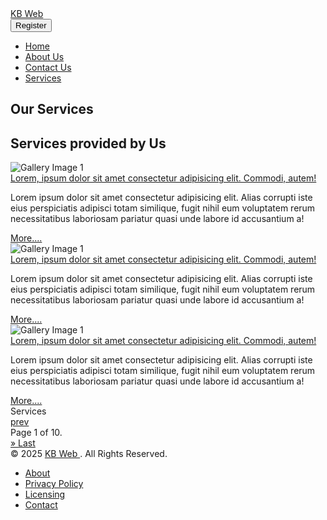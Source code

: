 <!doctype html>
<html lang="en">

<head>
    <meta charset="utf-8">
    <meta name="viewport" content="width=device-width, initial-scale=1">
    <title>home</title>
    <script src="https://cdn.tailwindcss.com"></script>
</head>

<body>
    <nav class="bg-indigo-400 border-indigo-200 px-2 sm:px-4 py-2.5">
        <div class="container flex flex-wrap items-center justify-between mx-auto">
            <a href="/" class="flex items-center">
                <span class="self-center text-xl font-semibold whitespace-nowrap">KB Web</span>
            </a>
            <div class="flex md:order-2">
                <button type="button" id="dark-mode-toggle"
                    class="text-white bg-blue-700 hover:bg-blue-800 focus:ring-4 focus:outline-none focus:ring-blue-300 font-medium rounded-lg text-sm px-5 py-2.5 text-center mr-3 md:mr-0">
                    Register
                </button>
            </div>
            <div class="items-center justify-between hidden w-full md:flex md:w-auto md:order-1" id="navbar-cta">
                <ul class="flex flex-col p-4 mt-4 border border-indigo-100 rounded-lg bg-indigo-50 md:flex-row md:space-x-8 md:mt-0 md:text-sm md:font-medium md:border-0 md:bg-indigo-400">
                    <li><a href="/" class="text-white block py-2 pl-3 pr-4 rounded hover:bg-gray-100 md:hover:bg-transparent md:hover:text-blue-700 md:p-0 ">Home</a></li>
                    <li><a href="/" class="text-white block py-2 pl-3 pr-4 rounded hover:bg-gray-100 md:hover:bg-transparent md:hover:text-blue-700 md:p-0 ">About Us</a></li>
                    <li><a href="/" class="text-white block py-2 pl-3 pr-4 rounded hover:bg-gray-100 md:hover:bg-transparent md:hover:text-blue-700 md:p-0 ">Contact Us</a></li>
                    <li><a href="/" class="text-white block py-2 pl-3 pr-4 rounded hover:bg-gray-100 md:hover:bg-transparent md:hover:text-blue-700 md:p-0 ">Services</a></li>
                </ul>
            </div>
        </div>
    </nav>
    <main class="container px-10 min-h-screen">
        <section class="text-gray-600 body-font overflow-hidden" id='services'>
  <div class="container px-5 py-20 md:py-34 mx-auto">
    <div class="flex flex-col text-center w-full mb-10">
      <h1 data-aos="fade-up" class="sm:text-4xl text-3xl font-medium title-font text-gray-900">Our Services</h1>
      <h2 data-aos="fade-up" class="text-xs text-indigo-500 tracking-widest font-medium title-font mb-1">Services provided by Us</h2>
    </div>
    <div class="flex flex-wrap -m-4">
      <div class="p-4 md:w-1/3">
        <div class="flex rounded-lg h-full bg-indigo-200 hover:bg-indigo-300 hover:shadow-lg transform-all duration-700 hover:scale-105 p-8 flex-col">
          <div class="mb-3">
            <div class="sm:w-64 md:w-44 md:h-36 mr-3 rounded text-white flex-shrink-0">
              <img data-aos="zoom-in" data-aos-duration="3000" class="w-full h-44 md:h-full object-cover rounded-lg shadow-lg"
                src='https://dummyimage.com/400' alt="Gallery Image 1">
            </div>
            <a href="#"  class="text-gray-900 text-lg title-font font-medium">Lorem, ipsum dolor sit amet consectetur adipisicing elit. Commodi, autem!</a>
          </div>
          <div class="flex-grow">
            <p class="leading-relaxed text-base">
              Lorem ipsum dolor sit amet consectetur adipisicing elit. Alias corrupti iste eius perspiciatis adipisci totam similique, fugit nihil eum voluptatem rerum necessitatibus laboriosam pariatur quasi unde labore id accusantium a!
            </p>
            <a href="#" class="mt-3 px-4 py-1 text-white bg-indigo-400 hover:bg-indigo-700 inline-flex items-center">More....</a>
          </div>
        </div>
      </div>
      <div class="p-4 md:w-1/3">
        <div class="flex rounded-lg h-full bg-indigo-200 hover:bg-indigo-300 hover:shadow-lg transform-all duration-700 hover:scale-105 p-8 flex-col">
          <div class="mb-3">
            <div class="sm:w-64 md:w-44 md:h-36 mr-3 rounded text-white flex-shrink-0">
              <img data-aos="zoom-in" data-aos-duration="3000" class="w-full h-44 md:h-full object-cover rounded-lg shadow-lg"
                src='https://dummyimage.com/400' alt="Gallery Image 1">
            </div>
            <a href="#"  class="text-gray-900 text-lg title-font font-medium">Lorem, ipsum dolor sit amet consectetur adipisicing elit. Commodi, autem!</a>
          </div>
          <div class="flex-grow">
            <p class="leading-relaxed text-base">
              Lorem ipsum dolor sit amet consectetur adipisicing elit. Alias corrupti iste eius perspiciatis adipisci totam similique, fugit nihil eum voluptatem rerum necessitatibus laboriosam pariatur quasi unde labore id accusantium a!
            </p>
            <a href="#" class="mt-3 px-4 py-1 text-white bg-indigo-400 hover:bg-indigo-700 inline-flex items-center">More....</a>
          </div>
        </div>
      </div>
      <div class="p-4 md:w-1/3">
        <div class="flex rounded-lg h-full bg-indigo-200 hover:bg-indigo-300 hover:shadow-lg transform-all duration-700 hover:scale-105 p-8 flex-col">
          <div class="mb-3">
            <div class="sm:w-64 md:w-44 md:h-36 mr-3 rounded text-white flex-shrink-0">
              <img data-aos="zoom-in" data-aos-duration="3000" class="w-full h-44 md:h-full object-cover rounded-lg shadow-lg"
                src='https://dummyimage.com/400' alt="Gallery Image 1">
            </div>
            <a href="#"  class="text-gray-900 text-lg title-font font-medium">Lorem, ipsum dolor sit amet consectetur adipisicing elit. Commodi, autem!</a>
          </div>
          <div class="flex-grow">
            <p class="leading-relaxed text-base">
              Lorem ipsum dolor sit amet consectetur adipisicing elit. Alias corrupti iste eius perspiciatis adipisci totam similique, fugit nihil eum voluptatem rerum necessitatibus laboriosam pariatur quasi unde labore id accusantium a!
            </p>
            <a href="#" class="mt-3 px-4 py-1 text-white bg-indigo-400 hover:bg-indigo-700 inline-flex items-center">More....</a>
          </div>
        </div>
      </div>
    </div>
    <div class="flex flex-col md:flex-row md:justify-center md:items-center mx-auto mt-10">
      <a class="bg-indigo-500 text-white px-10 py-2 text-sm hover:bg-indigo-700 lg:text-xl mx-auto text-center rounded"
        onclick="hrefgen('services')">Services</a>
    </div>
    <div class="flex md:justify-center md:items-center mx-auto mt-10">
      <div class="flex">
        <a class="bg-indigo-500 m-1 text-white px-3 py-2 text-sm hover:bg-indigo-700 lg:text-xl rounded"
          href="?page={{ services.previous_page_number }}">prev</a>
      </div>
      <div class="current">
        Page 1 of 10.
      </div>
      <div class="flex">
        <a class="bg-indigo-500 m-1 text-white px-3 py-2 text-sm hover:bg-indigo-700 lg:text-xl rounded"
          href="?page={{ services.paginator.num_pages }}">&raquo; <span class="hidden sm:inline-flex">Last</span></a>
      </div>
    </div>

  </div>
</section>
    </main>
    <footer class="bg-indigo-400 rounded-lg shadow m-4 bg-gray-80">
        <div class="w-full mx-auto max-w-screen-xl p-4 md:flex md:items-center md:justify-between">
            <span class="text-sm text-black sm:text-center ">© 2025
                <a href="/index.html" class="hover:underline">KB Web </a>. All Rights Reserved.
            </span>
            <ul class="flex flex-wrap items-center mt-3 text-sm font-medium text-black sm:mt-0">
                <li>
                    <a href="#" class="hover:underline me-4 md:me-6">About</a>
                </li>
                <li>
                    <a href="#" class="hover:underline me-4 md:me-6">Privacy Policy</a>
                </li>
                <li>
                    <a href="#" class="hover:underline me-4 md:me-6">Licensing</a>
                </li>
                <li>
                    <a href="#" class="hover:underline">Contact</a>
                </li>
            </ul>
        </div>
    </footer>

</body>

</html>
